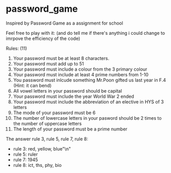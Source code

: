 # password_game
Inspired by Password Game as a assignment for school

Feel free to play with it: (and do tell me if there's anything i could change to imrpove the efficiency of the code)

Rules: (11)
1. Your password must be at least 8 characters.
2. Your password must add up to 51
3. Your password must include a colour from the 3 primary colour
4. Your password must include at least 4 prime numbers from 1-10
5. You password must inlcude something Mr.Poon gifted us last year in F.4 (Hint: it can bend)
6. All vowel letters in your password should be capital
7. Your password must include the year World War 2 ended
8. Your password must include the abbreviation of an elective in HYS of 3 letters
9. The mode of your password must be 6
10. The number of lowercase letters in your pasword should be 2 times to the number of uppercase letters
11. The length of your password must be a prime number

    

The answer rule 3, rule 5, rule 7, rule 8:

- rule 3: red, yellow, blue"\n"
- rule 5: ruler
- rule 7: 1945
- rule 8: ict, ths, phy, bio

